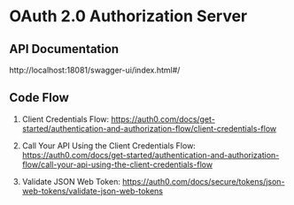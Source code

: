 # OAuth 2.0 Authorization Server

## API Documentation
http://localhost:18081/swagger-ui/index.html#/

## Code Flow
1. Client Credentials Flow: 
https://auth0.com/docs/get-started/authentication-and-authorization-flow/client-credentials-flow

2. Call Your API Using the Client Credentials Flow: 
https://auth0.com/docs/get-started/authentication-and-authorization-flow/call-your-api-using-the-client-credentials-flow

3. Validate JSON Web Token: 
https://auth0.com/docs/secure/tokens/json-web-tokens/validate-json-web-tokens
